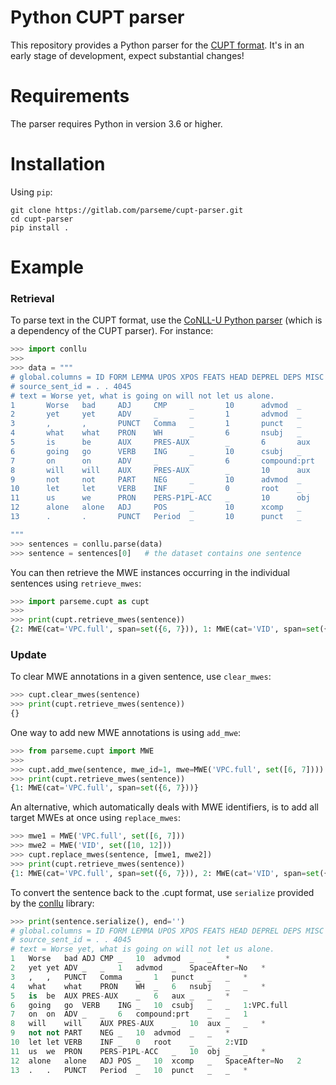 # Python CUPT parser

This repository provides a Python parser for the [CUPT format][cupt].  It's in
an early stage of development, expect substantial changes!

# Requirements

The parser requires Python in version 3.6 or higher.

# Installation

Using `pip`:

    git clone https://gitlab.com/parseme/cupt-parser.git
    cd cupt-parser
    pip install .

# Example

### Retrieval

To parse text in the CUPT format, use the [CoNLL-U Python parser][conllu]
(which is a dependency of the CUPT parser).  For instance:
```python
>>> import conllu
>>>
>>> data = """
# global.columns = ID FORM LEMMA UPOS XPOS FEATS HEAD DEPREL DEPS MISC PARSEME:MWE
# source_sent_id = . . 4045
# text = Worse yet, what is going on will not let us alone.
1       Worse   bad     ADJ     CMP     _       10      advmod  _       _       *
2       yet     yet     ADV     _       _       1       advmod  _       SpaceAfter=No   *
3       ,       ,       PUNCT   Comma   _       1       punct   _       _       *
4       what    what    PRON    WH      _       6       nsubj   _       _       *
5       is      be      AUX     PRES-AUX        _       6       aux     _       _       *
6       going   go      VERB    ING     _       10      csubj   _       _       2:VPC.full
7       on      on      ADV     _       _       6       compound:prt    _       _       2
8       will    will    AUX     PRES-AUX        _       10      aux     _       _       *
9       not     not     PART    NEG     _       10      advmod  _       _       *
10      let     let     VERB    INF     _       0       root    _       _       1:VID
11      us      we      PRON    PERS-P1PL-ACC   _       10      obj     _       _       *
12      alone   alone   ADJ     POS     _       10      xcomp   _       SpaceAfter=No   1
13      .       .       PUNCT   Period  _       10      punct   _       _       *

"""
>>> sentences = conllu.parse(data)
>>> sentence = sentences[0]   # the dataset contains one sentence
```

You can then retrieve the MWE instances occurring in the individual sentences
using `retrieve_mwes`:
```python
>>> import parseme.cupt as cupt
>>>
>>> print(cupt.retrieve_mwes(sentence))
{2: MWE(cat='VPC.full', span=set({6, 7})), 1: MWE(cat='VID', span=set({10, 12}))}
```

### Update

To clear MWE annotations in a given sentence, use `clear_mwes`:
```python
>>> cupt.clear_mwes(sentence)
>>> print(cupt.retrieve_mwes(sentence))
{}
```

One way to add new MWE annotations is using `add_mwe`:
```python
>>> from parseme.cupt import MWE
>>>
>>> cupt.add_mwe(sentence, mwe_id=1, mwe=MWE('VPC.full', set([6, 7])))
>>> print(cupt.retrieve_mwes(sentence))
{1: MWE(cat='VPC.full', span=set({6, 7}))}
```

An alternative, which automatically deals with MWE identifiers, is to add all
target MWEs at once using `replace_mwes`:
```python
>>> mwe1 = MWE('VPC.full', set([6, 7]))
>>> mwe2 = MWE('VID', set([10, 12]))
>>> cupt.replace_mwes(sentence, [mwe1, mwe2])
>>> print(cupt.retrieve_mwes(sentence))
{1: MWE(cat='VPC.full', span=set({6, 7})), 2: MWE(cat='VID', span=set({10, 12}))}
```

To convert the sentence back to the .cupt format, use `serialize` provided by
the [conllu][conllu] library:
```python
>>> print(sentence.serialize(), end='')
# global.columns = ID FORM LEMMA UPOS XPOS FEATS HEAD DEPREL DEPS MISC PARSEME:MWE
# source_sent_id = . . 4045
# text = Worse yet, what is going on will not let us alone.
1	Worse	bad	ADJ	CMP	_	10	advmod	_	_	*
2	yet	yet	ADV	_	_	1	advmod	_	SpaceAfter=No	*
3	,	,	PUNCT	Comma	_	1	punct	_	_	*
4	what	what	PRON	WH	_	6	nsubj	_	_	*
5	is	be	AUX	PRES-AUX	_	6	aux	_	_	*
6	going	go	VERB	ING	_	10	csubj	_	_	1:VPC.full
7	on	on	ADV	_	_	6	compound:prt	_	_	1
8	will	will	AUX	PRES-AUX	_	10	aux	_	_	*
9	not	not	PART	NEG	_	10	advmod	_	_	*
10	let	let	VERB	INF	_	0	root	_	_	2:VID
11	us	we	PRON	PERS-P1PL-ACC	_	10	obj	_	_	*
12	alone	alone	ADJ	POS	_	10	xcomp	_	SpaceAfter=No	2
13	.	.	PUNCT	Period	_	10	punct	_	_	*

```


[cupt]: http://multiword.sourceforge.net/cupt-format "CUPT format"
[conllu]: https://pypi.org/project/conllu/ "Python CoNLL-U parser"
